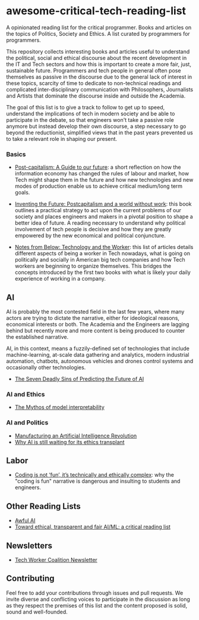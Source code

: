# awesome-critical-tech-reading-list
A opinionated reading list for the critical programmer. Books and articles on the topics of Politics, Society and Ethics. A list curated by programmers for programmers.

This repository collects interesting books and articles useful to understand the political, social and ethical discourse about the recent development in the IT and Tech sectors and how this is important to create a more fair, just, sustainable future. Programmers and tech people in general often pose themselves as passive in the discourse due to the general lack of interest in these topics, scarcity of time to dedicate to non-technical readings and complicated inter-disciplinary communication with Philosophers, Journalists and Artists that dominate the discourse inside and outside the Academia. 

The goal of this list is to give a track to follow to get up to speed, understand the implications of tech in modern society and be able to participate in the debate, so that engineers won't take a passive role anymore but instead develop their own discourse, a step necessary to go beyond the reductionist, simplified views that in the past years prevented us to take a relevant role in shaping our present. 

### Basics

* [Post-capitalism: A Guide to our future](https://en.wikipedia.org/wiki/PostCapitalism:_A_Guide_to_Our_Future): a short reflection on how the information economy has changed the rules of labour and market, how Tech might shape them in the future and how new technologies and new modes of production enable us to achieve critical medium/long term goals.

* [Inventing the Future: Postcapitalism and a world without work](https://en.wikipedia.org/wiki/Inventing_the_Future:_Postcapitalism_and_a_World_Without_Work): this book outlines a practical strategy to act upon the current problems of our society and places engineers and makers in a pivotal position to shape a better idea of future. A reading necessary to understand why political involvement of tech people is decisive and how they are greatly empowered by the new economical and political conjuncture.

* [Notes from Below: Technology and the Worker](https://notesfrombelow.org/article/technology-and-the-worker): this list of articles details different aspects of being a worker in Tech nowadays, what is going on politically and socially in American big tech companies and how Tech workers are beginning to organize themselves. This bridges the concepts introduced by the first two books with what is likely your daily experience of working in a company.

## AI

AI is probably the most contested field in the last few years, where many actors are trying to dictate the narrative, either for ideological reasons, economical interests or both. The Academia and the Engineers are lagging behind but recently more and more content is being produced to counter the established narrative. 

AI, in this context, means a fuzzily-defined set of technologies that include machine-learning, at-scale data gathering and analytics, modern industrial automation, chatbots, autonomous vehicles and drones control systems and occasionally other technologies.

* [The Seven Deadly Sins of Predicting the Future of AI](http://rodneybrooks.com/the-seven-deadly-sins-of-predicting-the-future-of-ai/)

### AI and Ethics
* [The Mythos of model interpretability](https://arxiv.org/pdf/1606.03490.pdf)
### AI and Politics
* [Manufacturing an Artificial Intelligence Revolution](https://papers.ssrn.com/sol3/papers.cfm?abstract_id=3078224)
* [Why AI is still waiting for its ethics transplant](https://www.wired.com/story/why-ai-is-still-waiting-for-its-ethics-transplant/)

## Labor

* [Coding is not ‘fun’, it’s technically and ethically complex](https://aeon.co/ideas/coding-is-not-fun-it-s-technically-and-ethically-complex): why the "coding is fun" narrative is dangerous and insulting to students and engineers.

## Other Reading Lists

* [Awful AI](https://github.com/daviddao/awful-ai)
* [Toward ethical, transparent and fair AI/ML: a critical reading list](https://medium.com/@eirinimalliaraki/toward-ethical-transparent-and-fair-ai-ml-a-critical-reading-list-d950e70a70ea)

## Newsletters
* [Tech Worker Coalition Newsletter](https://techworkerscoalition.us11.list-manage.com/subscribe?u=194e57c175176cfd13007a197&id=7cb85d276a)

## Contributing

Feel free to add your contributions through issues and pull requests. We invite diverse and conflicting voices to participate in the discussion as long as they respect the premises of this list and the content proposed is solid, sound and well-founded.
